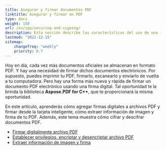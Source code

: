 ```yaml
---
title: Asegurar y firmar documentos PDF
linktitle: Asegurar y firmar en PDF
type: docs
weight: 150
url: /es/cpp/securing-and-signing/
description: Esta sección describe las características del uso de una firma y la seguridad de su documento PDF utilizando C++
lastmod: "2021-12-15"
sitemap:
    changefreq: "weekly"
    priority: 0.7
---
```


Hoy en día, cada vez más documentos oficiales se almacenan en formato PDF. Y hay una necesidad de firmar dichos documentos electrónicos. Por supuesto, puedes imprimir tu PDF, firmarlo, escanearlo y enviarlo de vuelta a tu computadora. Pero hay una forma más nueva y rápida de firmar un documento PDF electrónico usando una firma digital. Tal oportunidad te la brinda la biblioteca **Aspose.PDF for C++**, que te proporcionará la misma oportunidad.

En este artículo, aprenderás cómo agregar firmas digitales a archivos PDF y firmar desde la tarjeta inteligente, cómo extraer información de imagen y firma de tu PDF. Además, este tema muestra cómo cifrar y descifrar documentos PDF.

- [Firmar digitalmente archivo PDF](/pdf/es/cpp/digitally-sign-pdf-file/)
- [Establecer privilegios, encriptar y desencriptar archivo PDF](/pdf/es/cpp/set-privileges-encrypt-and-decrypt-pdf-file/)
- [Extraer información de imagen y firma](/pdf/es/cpp/extract-image-and-signature-information/)